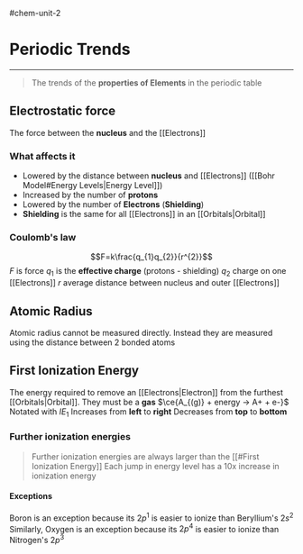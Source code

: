 #chem-unit-2 
# Periodic Trends
---
> The trends of the **properties of Elements** in the periodic table

## Electrostatic force
The force between the **nucleus** and the [[Electrons]]
### What affects it
- Lowered by the distance between **nucleus** and [[Electrons]] ([[Bohr Model#Energy Levels|Energy Level]])
- Increased by the number of **protons**
- Lowered by the number of **Electrons** (**Shielding**)
- **Shielding** is the same for all [[Electrons]] in an [[Orbitals|Orbital]]
### Coulomb's law
$$F=k\frac{q_{1}q_{2}}{r^{2}}$$
$F$ is force
$q_{1}$ is the **effective charge** (protons - shielding)
$q_{2}$ charge on one [[Electrons]]
$r$ average distance between nucleus and outer [[Electrons]]
## Atomic Radius
Atomic radius cannot be measured directly. Instead they are measured using the distance between 2 bonded atoms
## First Ionization Energy
The energy required to remove an [[Electrons|Electron]] from the furthest [[Orbitals|Orbital]]. They must be a **gas**
$\ce{A_{(g)} + energy -> A+ + e-}$
Notated with $IE_{1}$ 
Increases from **left** to **right**
Decreases from **top** to **bottom**
### Further ionization energies
> Further ionization energies are always larger than the [[#First Ionization Energy]]
> Each jump in energy level has a 10x increase in ionization energy
#### Exceptions
Boron is an exception because its $2p^{1}$ is easier to ionize than Beryllium's $2s^{2}$
Similarly, Oxygen is an exception because its $2p^{4}$ is easier to ionize than Nitrogen's $2p^{3}$